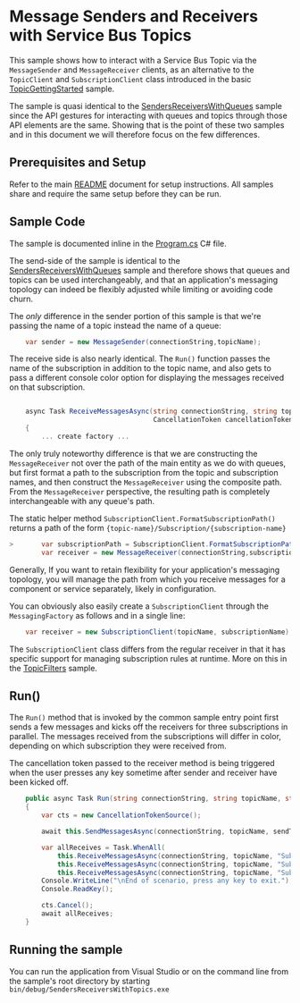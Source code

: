 # Message Senders and Receivers with Service Bus Topics

This sample shows how to interact with a Service Bus Topic via the ```MessageSender``` 
and ```MessageReceiver``` clients, as an alternative to the ``TopicClient`` and ``SubscriptionClient`` class introduced in 
the basic [TopicGettingStarted](../TopicsGettingStarted) sample. 

The sample is quasi identical to the [SendersReceiversWithQueues](../SendersReceiversWithQueues) sample since 
the API gestures for interacting with queues and topics through those API elements are the same. Showing that is the point 
of these two samples and in this document we will therefore focus on the few differences. 

## Prerequisites and Setup

Refer to the main [README](../README.md) document for setup instructions. All samples share and require the same setup
before they can be run.

## Sample Code 

The sample is documented inline in the [Program.cs](Program.cs) C# file.

The send-side of the sample is identical to the [SendersReceiversWithQueues](../SendersReceiversWithQueues) sample and therefore shows that
queues and topics can be used interchangeably, and that an application's messaging topology can indeed be flexibly adjusted while 
limiting or avoiding code churn.   

The *only* difference in the sender portion of this sample is that we're passing the name of a topic instead the name of a queue:

```C#
    var sender = new MessageSender(connectionString,topicName);
```

The receive side is also nearly identical. The ```Run()``` function passes the name of the subscription in addition to the topic name, 
and also gets to pass a different console color option for displaying the messages received on that subscription. 

``` C#

    async Task ReceiveMessagesAsync(string connectionString, string topicName, string subscriptionName, 
                                    CancellationToken cancellationToken, ConsoleColor color)
    {
        ... create factory ...

```

The only truly noteworthy difference is that we are constructing the ```MessageReceiver``` not over the path of the main entity 
as we do with queues, but first format a path to the subscription from the topic and subscription names, and then construct 
the ```MessageReceiver``` using the composite path. From the ```MessageReceiver``` perspective, the resulting path is completely 
interchangeable with any queue's path.

The static helper method ```SubscriptionClient.FormatSubscriptionPath()``` returns a path of the form ```{topic-name}/Subscription/{subscription-name}```

``` C#
>       var subscriptionPath = SubscriptionClient.FormatSubscriptionPath(topicName, subscriptionName);
        var receiver = new MessageReceiver(connectionString,subscriptionPath, ReceiveMode.PeekLock);
```

Generally, If you want to retain flexibility for your application's messaging topology, you will manage the path from which you receive 
messages for a component or service separately, likely in configuration. 
   
You can obviously also easily create a ```SubscriptionClient``` through the ```MessagingFactory``` as follows and in a 
single line:

```C#
    var receiver = new SubscriptionClient(topicName, subscriptionName);
``` 

The ```SubscriptionClient``` class differs from the regular receiver in that it has specific support for managing 
subscription rules at runtime. More on this in the [TopicFilters](../TopicFilters) sample. 

## Run()

The ```Run()``` method that is invoked by the common sample entry point first sends a few messages and kicks off the receivers for 
three subscriptions in parallel. The messages received from the subscriptions will differ in color, depending on which
subscription they were received from. 

The cancellation token passed to the receiver method is being triggered when the user presses any key sometime after sender and receiver have been kicked off. 

```C#
    public async Task Run(string connectionString, string topicName, string sendToken)
    {
        var cts = new CancellationTokenSource();

        await this.SendMessagesAsync(connectionString, topicName, sendToken);

        var allReceives = Task.WhenAll(
            this.ReceiveMessagesAsync(connectionString, topicName, "Subscription1", receiveToken, cts.Token, ConsoleColor.Cyan),
            this.ReceiveMessagesAsync(connectionString, topicName, "Subscription2", receiveToken, cts.Token, ConsoleColor.Green),
            this.ReceiveMessagesAsync(connectionString, topicName, "Subscription3", receiveToken, cts.Token, ConsoleColor.Yellow));
        Console.WriteLine("\nEnd of scenario, press any key to exit.");
        Console.ReadKey();

        cts.Cancel();
        await allReceives;
    }
```

## Running the sample

You can run the application from Visual Studio or on the command line from the sample's root directory by starting <code>bin/debug/SendersReceiversWithTopics.exe</code>
